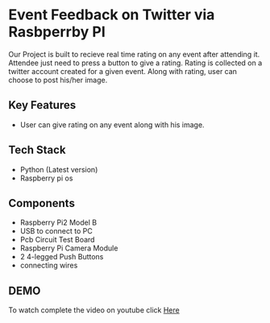 # Event Feedback on Twitter via Rasbperrby PI
Our Project is built to recieve real time rating on any event after attending it. Attendee just need to press a button to give a rating. Rating is collected on a twitter account created for a given event.
Along with rating, user can choose to post his/her image.


## Key Features
- User can give rating on any event along with his image.


## Tech Stack
- Python (Latest version)
- Raspberry pi os

## Components
- Raspberry Pi2 Model B
- USB to connect to PC
- Pcb Circuit Test Board
- Raspberry Pi Camera Module
- 2 4-legged Push Buttons
- connecting wires


## DEMO
To watch complete the video on youtube click [Here](https://www.youtube.com/watch?v=gZaKDCxSKbI "Here")
